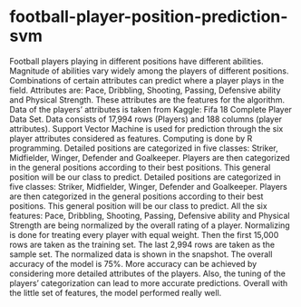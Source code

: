 # football-player-position-prediction-svm
Football players playing in different positions have different abilities. Magnitude of abilities vary widely among the players of different positions. Combinations of certain attributes can predict where a player plays in the field. Attributes are: Pace, Dribbling, Shooting, Passing, Defensive ability and Physical Strength. These attributes are the features for the algorithm.
Data of the players’ attributes is taken from Kaggle: Fifa 18 Complete Player Data Set. Data consists of 17,994 rows (Players) and 188 columns (player attributes). Support Vector Machine is used for prediction through the six player attributes considered as features. Computing is done by R programming.
Detailed positions are categorized in five classes: Striker, Midfielder, Winger, Defender and Goalkeeper. Players are then categorized in the general positions according to their best positions. This general position will be our class to predict.
Detailed positions are categorized in five classes: Striker, Midfielder, Winger, Defender and Goalkeeper. Players are then categorized in the general positions according to their best positions. This general position will be our class to predict.
All the six features: Pace, Dribbling, Shooting, Passing, Defensive ability and Physical Strength are being normalized by the overall rating of a player. Normalizing is done for treating every player with equal weight. Then the first 15,000 rows are taken as the training set. The last 2,994 rows are taken as the sample set. The normalized data is shown in the snapshot.
The overall accuracy of the model is 75%.
More accuracy can be achieved by considering more detailed attributes of the players. Also, the tuning of the players’ categorization can lead to more accurate  predictions. Overall with the little set of features, the model performed really well.
















